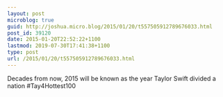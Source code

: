 ```yaml
---
layout: post
microblog: true
guid: http://joshua.micro.blog/2015/01/20/t557505912789676033.html
post_id: 39120
date: 2015-01-20T22:52:22+1100
lastmod: 2019-07-30T17:41:38+1100
type: post
url: /2015/01/20/t557505912789676033.html
---
```

Decades from now, 2015 will be known as the year Taylor Swift divided a nation #Tay4Hottest100
